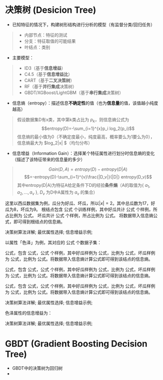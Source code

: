 # 决策树 (Desicion Tree)
* 已知特征的情况下，构建树形结构进行分析的模型（有监督分类/回归任务）

>* 内部节点：特征的测试
>* 分支：特征取值的可能结果
>* 叶结点：类别

* 主要模型：
>* ID3（基于**信息增益**）
>* C4.5（基于**信息增益比**）
>* CART（基于**二叉决策树**）
>* RF（基于**并行集成**决策树）
>* GBDT/XGBoost/LightGBM（基于**串行集成**决策树）

* 信息熵（entropy）：描述信息**不确定性**的值（也为**信息量**的值，该值越小纯度越高）
> 假设数据集D有x类，其中第k类占比为 $p_k$，则信息熵公式为
>$$entropy(D)=-\sum_{i=1}^{x}p_i log_2(p_i)$$
> 信息熵的最小值为0（不确定度最小，纯度最高，概率要么为1要么为0），信息熵最大为 $log_2|x| $（均匀分布）
* 信息增益（Information Gain）：选择某个特征属性进行划分时信息熵的变化（描述了该特征带来的信息量的多少）
> $$Gain(D,A)=entropy(D)-entropy(D|A)$$
> $$=-entropy(D)-\sum_{i=1}^{v}\frac{|D_v|}{|D|} entropy(D_v)$$
> 其中entropy(D|A)为特征A给定条件下D的经验**条件熵**（A的取值为{ $a_1,a_2,...,a_v$ }, $D_v$ 为D中A属性为 $a_v$ 的集合）

这里以西瓜数据集为例，瓜分为好瓜、坏瓜，所以$|x|=2$。其中总瓜数为17，好瓜为8，坏瓜为9。
根结点包含 公式 个训练样例，其中好瓜共计 公式 个样例，所占比例为 公式。
坏瓜共计 公式 个样例，所占比例为 公式。
将数据带入信息熵公式，即可得到根结点的信息熵。

决策树算法详解; 最优属性选择; 信息增益示例;



以属性「色泽」为例，其对应的 公式 个数据子集：

公式，包含 公式，公式 个样例，其中好瓜样例为 公式，比例为 公式，坏瓜样例为 公式，比例为 公式。将数据带入信息熵计算公式即可得到该结点的信息熵。

公式，包含 公式，公式 个样例，其中好瓜样例为 公式，比例为 公式，坏瓜样例为 公式，比例为 公式。将数据带入信息熵计算公式即可得到该结点的信息熵。

公式，包含 公式，公式 个样例，其中好瓜样例为 公式，比例为 公式，坏瓜样例为 公式，比例为 公式。将数据带入信息熵计算公式即可得到该结点的信息熵。

决策树算法详解; 最优属性选择; 信息增益示例;



色泽属性的信息增益为：

决策树算法详解; 最优属性选择; 信息增益示例;



# GBDT (Gradient Boosting Decision Tree)
* GBDT中的决策树为回归树
* 

